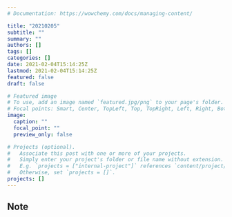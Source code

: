```yaml
---
# Documentation: https://wowchemy.com/docs/managing-content/

title: "20210205"
subtitle: ""
summary: ""
authors: []
tags: []
categories: []
date: 2021-02-04T15:14:25Z
lastmod: 2021-02-04T15:14:25Z
featured: false
draft: false

# Featured image
# To use, add an image named `featured.jpg/png` to your page's folder.
# Focal points: Smart, Center, TopLeft, Top, TopRight, Left, Right, BottomLeft, Bottom, BottomRight.
image:
  caption: ""
  focal_point: ""
  preview_only: false

# Projects (optional).
#   Associate this post with one or more of your projects.
#   Simply enter your project's folder or file name without extension.
#   E.g. `projects = ["internal-project"]` references `content/project/deep-learning/index.md`.
#   Otherwise, set `projects = []`.
projects: []
---
```


## Note

